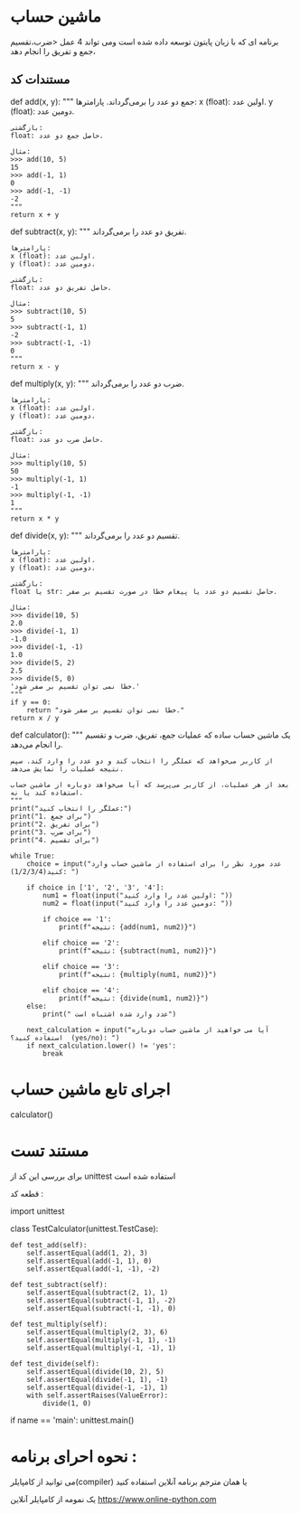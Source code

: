 # ماشین حساب 
 برنامه ای که با زبان پایتون توسعه داده شده است
  ومی تواند 4 عمل <ضرب،تقسیم ،جمع و تفریق را انجام دهد 
## مستندات کد

def add(x, y):
    """
    جمع دو عدد را برمی‌گرداند.
    پارامترها:
    x (float): اولین عدد.
    y (float): دومین عدد.

    بازگشتی:
    float: حاصل جمع دو عدد.

    مثال:
    >>> add(10, 5)
    15
    >>> add(-1, 1)
    0
    >>> add(-1, -1)
    -2
    """
    return x + y

def subtract(x, y):
    """
    تفریق دو عدد را برمی‌گرداند.

    پارامترها:
    x (float): اولین عدد.
    y (float): دومین عدد.

    بازگشتی:
    float: حاصل تفریق دو عدد.

    مثال:
    >>> subtract(10, 5)
    5
    >>> subtract(-1, 1)
    -2
    >>> subtract(-1, -1)
    0
    """
    return x - y

def multiply(x, y):
    """
    ضرب دو عدد را برمی‌گرداند.

    پارامترها:
    x (float): اولین عدد.
    y (float): دومین عدد.

    بازگشتی:
    float: حاصل ضرب دو عدد.

    مثال:
    >>> multiply(10, 5)
    50
    >>> multiply(-1, 1)
    -1
    >>> multiply(-1, -1)
    1
    """
    return x * y

def divide(x, y):
    """
    تقسیم دو عدد را برمی‌گرداند.

    پارامترها:
    x (float): اولین عدد.
    y (float): دومین عدد.

    بازگشتی:
    float یا str: حاصل تقسیم دو عدد یا پیغام خطا در صورت تقسیم بر صفر.

    مثال:
    >>> divide(10, 5)
    2.0
    >>> divide(-1, 1)
    -1.0
    >>> divide(-1, -1)
    1.0
    >>> divide(5, 2)
    2.5
    >>> divide(5, 0)
    'خطا نمی توان تقسیم بر صفر شود.'
    """
    if y == 0:
        return "خطا نمی توان تقسیم بر صفر شود."
    return x / y

def calculator():
    """
    یک ماشین حساب ساده که عملیات جمع، تفریق، ضرب و تقسیم را انجام می‌دهد.
    
    از کاربر می‌خواهد که عملگر را انتخاب کند و دو عدد را وارد کند. سپس نتیجه عملیات را نمایش می‌دهد.
    
    بعد از هر عملیات، از کاربر می‌پرسد که آیا می‌خواهد دوباره از ماشین حساب استفاده کند یا نه.
    """
    print("عملگر را انتخاب کنید:")
    print("1. برای جمع")
    print("2. برای تفریق")
    print("3. برای ضرب")
    print("4. برای تقسیم")
    
    while True:
        choice = input("عدد مورد نظر را برای استفاده از ماشین حساب وارد کنید(1/2/3/4): ")

        if choice in ['1', '2', '3', '4']:
            num1 = float(input("اولین عدد را وارد کنید: "))
            num2 = float(input("دومین عدد را وارد کنید: "))

            if choice == '1':
                print(f"نتیجه: {add(num1, num2)}")

            elif choice == '2':
                print(f"نتیجه: {subtract(num1, num2)}")

            elif choice == '3':
                print(f"نتیجه: {multiply(num1, num2)}")

            elif choice == '4':
                print(f"نتیجه: {divide(num1, num2)}")
        else:
            print(" عدد وارد شده اشتباه است")

        next_calculation = input("آیا می خواهید از ماشین حساب دوباره استفاده کنید؟  (yes/no): ")
        if next_calculation.lower() != 'yes':
            break

# اجرای تابع ماشین حساب
calculator()

# مستند تست 
 برای بررسی این کد از unittest استفاده شده است 

  قطعه کد : 
 
  import unittest


class TestCalculator(unittest.TestCase):

    def test_add(self):
        self.assertEqual(add(1, 2), 3)
        self.assertEqual(add(-1, 1), 0)
        self.assertEqual(add(-1, -1), -2)

    def test_subtract(self):
        self.assertEqual(subtract(2, 1), 1)
        self.assertEqual(subtract(-1, 1), -2)
        self.assertEqual(subtract(-1, -1), 0)

    def test_multiply(self):
        self.assertEqual(multiply(2, 3), 6)
        self.assertEqual(multiply(-1, 1), -1)
        self.assertEqual(multiply(-1, -1), 1)

    def test_divide(self):
        self.assertEqual(divide(10, 2), 5)
        self.assertEqual(divide(-1, 1), -1)
        self.assertEqual(divide(-1, -1), 1)
        with self.assertRaises(ValueError):
            divide(1, 0)

if name == 'main':
    unittest.main()
# نحوه احرای برنامه :
می توانید از کامپایلر(compiler) یا همان مترجم برنامه آنلاین استفاده کنید 
  
  یک نمومه از کامپایلر آنلاین https://www.online-python.com
